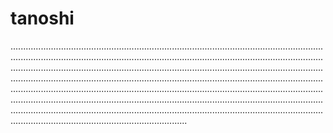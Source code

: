# tanoshi

..........................................................................................................................................................................................................................................................................................................................................................................................................................................................................................................................................................................................................................................................................................................................................................................................................................................................................................................................................................................